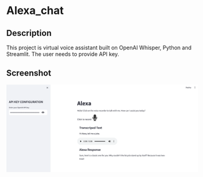 # Alexa_chat
## Description
This project is virtual voice assistant built on OpenAI Whisper, Python and Streamlit. 
The user needs to provide API key.
## Screenshot
![Screenshot](Alexa_screenshot.png)
